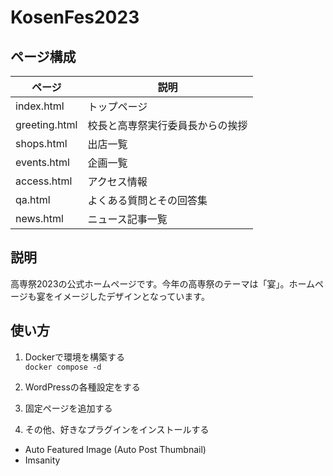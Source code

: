# KosenFes2023

## ページ構成

| ページ | 説明 |
| -- | -- |
| index.html | トップページ |
| greeting.html | 校長と高専祭実行委員長からの挨拶 |
| shops.html | 出店一覧 |
| events.html | 企画一覧 |
| access.html | アクセス情報 |
| qa.html | よくある質問とその回答集 |
| news.html | ニュース記事一覧 |

## 説明

高専祭2023の公式ホームページです。今年の高専祭のテーマは「宴」。ホームページも宴をイメージしたデザインとなっています。

## 使い方

1. Dockerで環境を構築する  
  `docker compose -d`

2. WordPressの各種設定をする
3. 固定ページを追加する  
4. その他、好きなプラグインをインストールする

- Auto Featured Image (Auto Post Thumbnail)
- Imsanity